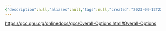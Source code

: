 ```yaml
---
{"description":null,"aliases":null,"tags":null,"created":"2023-04-12T22:49:25","updated":"2023-07-15T21:33:04","title":"gcc options","dg-publish":true,"permalink":"/docs/gcc options/","dgPassFrontmatter":true}
---
```


https://gcc.gnu.org/onlinedocs/gcc/Overall-Options.html#Overall-Options
